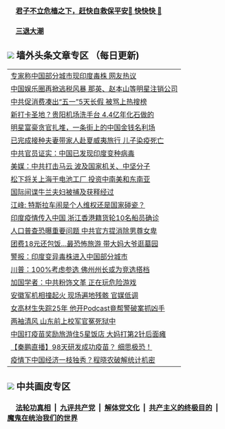 
 ### &nbsp;&nbsp;&nbsp;&nbsp; [君子不立危樯之下，赶快自救保平安🍎 快快快 📩](https://github.com/pwgy/td/blob/master/README.md)

 ### &nbsp;&nbsp;&nbsp;&nbsp; [三退大潮](https://ww3.xkide.work/?key=zuuelqyfglsfjmgm&pin=65881581&ag=ogQuit&from=pw2) 

## <img src="https://img.icons8.com/cute-clipart/2x/circled-right.png"> 墙外头条文章专区 （每日更新)

<Table>
<tr><td colspan="2" align="left"><a href="https://www.catoke.work/?name=c1401648&key=molzvippzwjkxywc&from=pw2">专家称中国部分城市现印度毒株 网友热议</a></td></tr>
<tr><td colspan="2" align="left"><a href="https://www.catoke.work/?name=c1401641&key=molzvippzwjkxywc&from=pw2">中国娱乐圈再掀逃税风暴 那英、赵本山等明星注销公司</a></td></tr>
<tr><td colspan="2" align="left"><a href="https://www.catoke.work/?name=c1401649&key=molzvippzwjkxywc&from=pw2">中共促消费凑出“五一”5天长假 被骂上热搜榜</a></td></tr>
<tr><td colspan="2" align="left"><a href="https://www.catoke.work/?name=c1401658&key=molzvippzwjkxywc&from=pw2">新打卡圣地？贵阳机场洗手台 4.4亿年化石做的</a></td></tr>
<tr><td colspan="2" align="left"><a href="https://www.catoke.work/?name=c1401610&key=molzvippzwjkxywc&from=pw2">明星富豪贪官扎堆，一条街上的中国金钱名利场</a></td></tr>
<tr><td colspan="2" align="left"><a href="https://www.catoke.work/?name=c1401640&key=molzvippzwjkxywc&from=pw2">已完成接种夫妻带家人赴夏威夷旅行 儿子染疫死亡</a></td></tr>
<tr><td colspan="2" align="left"><a href="https://www.catoke.work/?name=c1401597&key=molzvippzwjkxywc&from=pw2">中共官员证实：中国已发现印度变种病毒</a></td></tr>
<tr><td colspan="2" align="left"><a href="https://www.catoke.work/?name=c1401657&key=molzvippzwjkxywc&from=pw2">美媒：中共打击马云 波及国家机关、中坚分子</a></td></tr>
<tr><td colspan="2" align="left"><a href="https://www.catoke.work/?name=c1401653&key=molzvippzwjkxywc&from=pw2">松下将关上海干电池工厂 投资中南美和东南亚</a></td></tr>
<tr><td colspan="2" align="left"><a href="https://www.catoke.work/?name=c1401659&key=molzvippzwjkxywc&from=pw2">国际间谍牛兰夫妇被捕及获释经过</a></td></tr>
<tr><td colspan="2" align="left"><a href="https://www.catoke.work/?name=c1401619&key=molzvippzwjkxywc&from=pw2">江峰: 特斯拉车闹是个人维权还是国家碰瓷？</a></td></tr>
<tr><td colspan="2" align="left"><a href="https://www.catoke.work/?name=c1401656&key=molzvippzwjkxywc&from=pw2">印度疫情传入中国 浙江香港籍货轮10名船员确诊</a></td></tr>
<tr><td colspan="2" align="left"><a href="https://www.catoke.work/?name=c1401694&key=molzvippzwjkxywc&from=pw2">人口普查恐曝重要问题 中共官方提消除男尊女卑</a></td></tr>
<tr><td colspan="2" align="left"><a href="https://www.catoke.work/?name=c1401655&key=molzvippzwjkxywc&from=pw2">团费18元还包饭…最恐怖旅游 带大妈大爷逛墓园</a></td></tr>
<tr><td colspan="2" align="left"><a href="https://www.catoke.work/?name=c1401583&key=molzvippzwjkxywc&from=pw2">警报：印度变异毒株进入中国部分城市</a></td></tr>
<tr><td colspan="2" align="left"><a href="https://www.catoke.work/?name=c1401615&key=molzvippzwjkxywc&from=pw2">川普：100&#x25;考虑参选 佛州州长或为竞选搭档</a></td></tr>
<tr><td colspan="2" align="left"><a href="https://www.catoke.work/?name=c1401642&key=molzvippzwjkxywc&from=pw2">加国学者：中共粉饰文革 正在玩危险游戏</a></td></tr>
<tr><td colspan="2" align="left"><a href="https://www.catoke.work/?name=c1401612&key=molzvippzwjkxywc&from=pw2">安徽军机相撞起火 现场遍地残骸 官媒低调</a></td></tr>
<tr><td colspan="2" align="left"><a href="https://www.catoke.work/?name=c1401638&key=molzvippzwjkxywc&from=pw2">女高材生失踪25年 他开Podcast竟帮警破案抓凶手</a></td></tr>
<tr><td colspan="2" align="left"><a href="https://www.catoke.work/?name=c1401620&key=molzvippzwjkxywc&from=pw2">两袖清风 山东前上校军官冤死狱中</a></td></tr>
<tr><td colspan="2" align="left"><a href="https://www.catoke.work/?name=c1401599&key=molzvippzwjkxywc&from=pw2">中国打疫苗奖励旅游住5星饭店 大妈打第2针后面瘫</a></td></tr>
<tr><td colspan="2" align="left"><a href="https://www.catoke.work/?name=c1401703&key=molzvippzwjkxywc&from=pw2">【秦鹏直播】98天研发成功疫苗？ 细思极恐！</a></td></tr>
<tr><td colspan="2" align="left"><a href="https://www.catoke.work/?name=c1401614&key=molzvippzwjkxywc&from=pw2">疫情下中国经济一枝独秀？程晓农破解统计机密</a></td></tr>

 </Table>

 ## <img src="https://img.icons8.com/cute-clipart/2x/circled-right.png"> 中共画皮专区
 ### &nbsp;&nbsp;&nbsp;&nbsp; [法轮功真相](https://github.com/begood0513/basic/blob/master/README.md) &nbsp;|&nbsp; [九评共产党](https://github.com/begood0513/9ping.md/blob/master/README.md) &nbsp;|&nbsp; [解体党文化](https://github.com/begood0513/jtdwh.md/blob/master/README.md)   &nbsp;|&nbsp; [共产主义的终极目的](https://github.com/begood0513/gczydzjmd.md/blob/master/README.md) &nbsp;|&nbsp; [魔鬼在统治我们的世界](https://github.com/begood0513/gczydzjmd.md/blob/master/README.md) 
